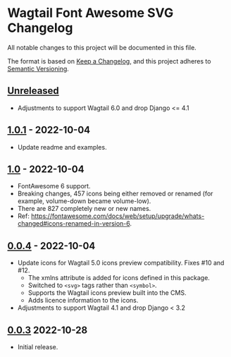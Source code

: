 # Wagtail Font Awesome SVG Changelog

All notable changes to this project will be documented in this file.

The format is based on [Keep a Changelog](https://keepachangelog.com/en/1.0.0/),
and this project adheres to [Semantic Versioning](https://semver.org/spec/v2.0.0.html).

## [Unreleased]

- Adjustments to support Wagtail 6.0 and drop Django <= 4.1

## [1.0.1] - 2022-10-04

- Update readme and examples.

## [1.0] - 2022-10-04

- FontAwesome 6 support.
- Breaking changes, 457 icons being either removed or renamed (for example, volume-down became volume-low).
- There are 827 completely new or new names.
- Ref: https://fontawesome.com/docs/web/setup/upgrade/whats-changed#icons-renamed-in-version-6.

## [0.0.4] - 2022-10-04

- Update icons for Wagtail 5.0 icons preview compatibility. Fixes #10 and #12.
  - The xmlns attribute is added for icons defined in this package.
  - Switched to `<svg>` tags rather than `<symbol>`.
  - Supports the Wagtail icons preview built into the CMS.
  - Adds licence information to the icons.
- Adjustments to support Wagtail 4.1 and drop Django < 3.2
 
## [0.0.3] 2022-10-28

- Initial release.


[unreleased]: https://github.com/wagtail-nest/wagtail-font-awesome-svg/compare/1.0.1...HEAD
[1.0.1]: https://github.com/wagtail-nest/wagtail-font-awesome-svg/compare/1.0...1.0.1
[1.0]: https://github.com/wagtail-nest/wagtail-font-awesome-svg/compare/0.0.4...1.0
[0.0.4]: https://github.com/wagtail-nest/wagtail-font-awesome-svg/compare/0.0.3...0.0.4
[0.0.3]: https://github.com/wagtail-nest/wagtail-font-awesome-svg/tree/0.0.3
